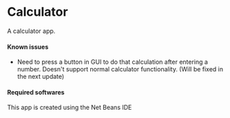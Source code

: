 # Calculator
A calculator app.
#### Known issues
  - Need to press a button in GUI to do that calculation after entering a number. Doesn't support normal calculator functionality. (Will be fixed in the next update)
  
#### Required softwares
This app is created using the Net Beans IDE

